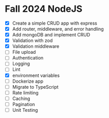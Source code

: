 # Fall 2024 NodeJS

- [x] Create a simple CRUD app with express
- [x] Add router, middleware, and error handling
- [x] Add mongoDB and implement CRUD
- [x] Validation with zod
- [x] Validation middleware
- [ ] File upload
- [ ] Authentication
- [ ] Logging
- [ ] Lint
- [x] environment variables
- [ ] Dockerize app
- [ ] Migrate to TypeScript
- [ ] Rate limiting
- [ ] Caching
- [ ] Pagination
- [ ] Unit Testing